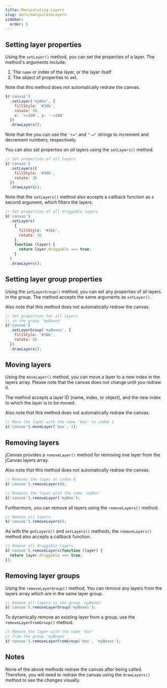 ```yaml
---
title: Manipulating Layers
slug: docs/manipulateLayers
sidebar:
  order: 5
---
```


## Setting layer properties

Using the `setLayer()` method, you can set the properties of a layer. The method's arguments include:

1. The `name` or index of the layer, or the layer itself
2. The object of properties to set.

Note that this method does not automatically redraw the canvas.

```js
$('canvas')
  .setLayer('myBox', {
    fillStyle: '#36b',
    rotate: 30,
    x: '+=100', y: '-=100'
  })
  .drawLayers();
```

Note that the you can use the `'+="` and `"-="` strings to increment and decrement numbers, respectively.

You can also set properties on _all_ layers using the `setLayers()` method.

```js
// Set properties of all layers
$('canvas')
  .setLayers({
    fillStyle: '#36b',
    rotate: 30
  })
  .drawLayers();
```

Note that the `setLayers()` method also accepts a callback function as s second argument, which filters the layers.

```js
// Set properties of all draggable layers
$('canvas')
  .setLayers(
    {
      fillStyle: '#36b',
      rotate: 30
    },
    function (layer) {
      return layer.draggable === true;
    }
  )
  .drawLayers();
```

## Setting layer group properties

Using the `setLayerGroup()` method, you can set any properties of all layers in the group. The method accepts the same arguments as `setLayer()`.

Also note that this method does not automatically redraw the canvas.

```js
// Set properties for all layers
// in the group 'myBoxes'
$('canvas')
  .setLayerGroup('myBoxes', {
    fillStyle: '#36b',
    rotate: 30
  })
  .drawLayers();
```

## Moving layers

Using the `moveLayer()` method, you can move a layer to a new index in the layers array. Please note that the canvas does not change until you redraw it.

The method accepts a layer ID (name, index, or object), and the new index to which the layer is to be moved.

Also note that this method does not automatically redraw the canvas.

```js
// Move the layer with the name 'box' to index 1
$('canvas').moveLayer('box', 1);
```

## Removing layers

jCanvas provides a `removeLayer()` method for removing one layer from the jCanvas layers array.

Also note that this method does not automatically redraw the canvas.

```js
// Removes the layer at index 0
$('canvas').removeLayer(0);
```

```js
// Removes the layer with the name 'myBox'
$('canvas').removeLayer('myBox');
```

Furthermore, you can remove all layers using the `removeLayers()` method.

```js
// Remove all layers
$('canvas').removeLayers();
```

As with the `getLayers()` and `setLayers()` methods, the `removeLayers()` method also accepts a callback function.

```js
// Remove all draggable layers
$('canvas').removeLayers(function (layer) {
  return layer.draggable === true;
});
```

## Removing layer groups

Using the `removeLayerGroup()` method, You can remove any layers from the layers array which are in the same layer group.

```js
// Remove all layers in the group 'myBoxes'
$('canvas').removeLayerGroup('myBoxes');
```

To dynamically remove an existing layer from a group, use the `removeLayerFromGroup()` method.

```js
// Remove the layer with the name 'box'
// from the group 'myBoxes'
$('canvas').removeLayerFromGroup('box', 'myBoxes');
```

## Notes

None of the above methods redraw the canvas after being called. Therefore, you will need to redraw the canvas using the `drawLayers()` method to see the changes visually.
